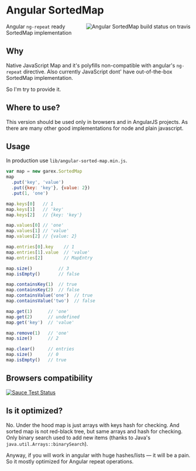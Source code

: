 # Angular SortedMap

<a href="https://travis-ci.org/garex/angular-sorted-map"><img alt="Angular SortedMap build status on travis" align="right" src="https://travis-ci.org/garex/angular-sorted-map.svg?branch=develop" /></a> Angular `ng-repeat` ready SortedMap implementation

## Why

Native JavaScript Map and it's polyfills non-compatible with angular's `ng-repeat` directive.
Also currently JavaScript dont' have out-of-the-box SortedMap implementation.

So I'm try to provide it.

## Where to use?

This version should be used only in browsers and in AngularJS projects.
As there are many other good implementations for node and plain javascript.

## Usage

In production use `lib/angular-sorted-map.min.js`.

```js
var map = new garex.SortedMap
map
  .put('key', 'value')
  .put({key: 'key'}, {value: 2})
  .put(1, 'one')

map.keys[0]   // 1
map.keys[1]   // 'key'
map.keys[2]   // {key: 'key'}

map.values[0] // 'one'
map.values[1] // 'value'
map.values[2] // {value: 2}

map.entries[0].key    // 1
map.entries[1].value  // 'value'
map.entries[2]        // MapEntry

map.size()          // 3
map.isEmpty()       // false

map.containsKey(1)  // true
map.containsKey(2)  // false
map.containsValue('one')  // true
map.containsValue('two')  // false

map.get(1)      // 'one'
map.get(2)      // undefined
map.get('key')  // 'value'

map.remove(1)   // 'one'
map.size()      // 2

map.clear()     // entries
map.size()      // 0
map.isEmpty()   // true
```

## Browsers compatibility

[![Sauce Test Status](https://saucelabs.com/browser-matrix/angular-sorted-map.svg)](https://saucelabs.com/u/angular-sorted-map)

## Is it optimized?

No. Under the hood map is just arrays with keys hash for checking.
And sorted map is not red-black tree, but same arrays and hash for checking.
Only binary search used to add new items (thanks to Java's `java.util.Arrays::binarySearch`).

Anyway, if you will work in angular with huge hashes/lists — it will be a pain.
So it mostly optimized for Angular repeat operations.
